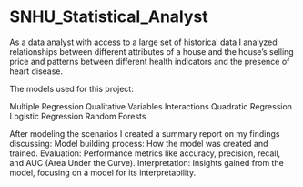 # SNHU_Statistical_Analyst

As a data analyst with access to a large set of historical data I analyzed relationships between different attributes of a house and the house’s selling price and patterns between different health indicators and the presence of heart disease.

  The models used for this project:
  
  Multiple Regression
  Qualitative Variables Interactions
  Quadratic Regression
  Logistic Regression
  Random Forests

After modeling the scenarios I created a summary report on my findings discussing:
  Model building process: How the model was created and trained.
  Evaluation: Performance metrics like accuracy, precision, recall, and AUC (Area Under the Curve).
  Interpretation: Insights gained from the model, focusing on a model for its interpretability.
